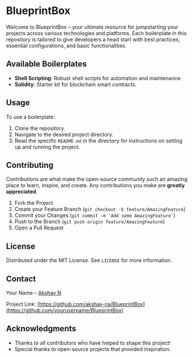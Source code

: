 # BlueprintBox

Welcome to BlueprintBox – your ultimate resource for jumpstarting your projects across various technologies and platforms. Each boilerplate in this repository is tailored to give developers a head start with best practices, essential configurations, and basic functionalities.

## Available Boilerplates

- **Shell Scripting**: Robust shell scripts for automation and maintenance.
- **Solidity**: Starter kit for blockchain smart contracts.

## Usage

To use a boilerplate:
1. Clone the repository.
2. Navigate to the desired project directory.
3. Read the specific `README.md` in the directory for instructions on setting up and running the project.

## Contributing

Contributions are what make the open-source community such an amazing place to learn, inspire, and create. Any contributions you make are **greatly appreciated**.

1. Fork the Project
2. Create your Feature Branch (`git checkout -b feature/AmazingFeature`)
3. Commit your Changes (`git commit -m 'Add some AmazingFeature'`)
4. Push to the Branch (`git push origin feature/AmazingFeature`)
5. Open a Pull Request

## License

Distributed under the MIT License. See `LICENSE` for more information.

## Contact

Your Name – [Akshay N](mailto:akshayna04@gmail.com)

Project Link: [https://github.com/akshay-na/BlueprintBox](https://github.com/yourusername/BlueprintBox)

## Acknowledgments

- Thanks to all contributors who have helped to shape this project!
- Special thanks to open-source projects that provided inspiration.

